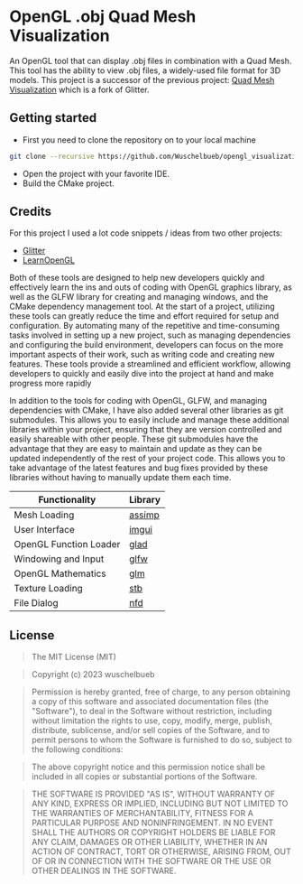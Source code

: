 # OpenGL .obj Quad Mesh Visualization

An OpenGL tool that can display .obj files in combination with a Quad Mesh. This tool has the ability to view .obj files, a widely-used file format for 3D models. This project is a successor of the previous project: [Quad Mesh Visualization](https://github.com/Wuschelbueb/quadmesh-visualization.git) which is a fork of Glitter.

## Getting started

- First you need to clone the repository on to your local machine

```bash
git clone --recursive https://github.com/Wuschelbueb/opengl_visualization.git
```

- Open the project with your favorite IDE.
- Build the CMake project.

## Credits

For this project I used a lot code snippets / ideas from two other projects:
- [Glitter](https://github.com/Polytonic/Glitter.git)
- [LearnOpenGL](https://github.com/JoeyDeVries/LearnOpenGL.git)

Both of these tools are designed to help new developers quickly and effectively learn the ins and outs of coding with OpenGL graphics library, as well as the GLFW library for creating and managing windows, and the CMake dependency management tool. At the start of a project, utilizing these tools can greatly reduce the time and effort required for setup and configuration. By automating many of the repetitive and time-consuming tasks involved in setting up a new project, such as managing dependencies and configuring the build environment, developers can focus on the more important aspects of their work, such as writing code and creating new features. These tools provide a streamlined and efficient workflow, allowing developers to quickly and easily dive into the project at hand and make progress more rapidly

In addition to the tools for coding with OpenGL, GLFW, and managing dependencies with CMake, I have also added several other libraries as git submodules. This allows you to easily include and manage these additional libraries within your project, ensuring that they are version controlled and easily shareable with other people. These git submodules have the advantage that they are easy to maintain and update as they can be updated independently of the rest of your project code. This allows you to take advantage of the latest features and bug fixes provided by these libraries without having to manually update them each time.

Functionality           | Library
----------------------- | ------------------------------------------
Mesh Loading            | [assimp](https://github.com/assimp/assimp)
User Interface          | [imgui](https://github.com/Wuschelbueb/imgui_incl_cmake.git)
OpenGL Function Loader  | [glad](https://github.com/Dav1dde/glad)
Windowing and Input     | [glfw](https://github.com/glfw/glfw)
OpenGL Mathematics      | [glm](https://github.com/g-truc/glm)
Texture Loading         | [stb](https://github.com/nothings/stb)
File Dialog             | [nfd](https://github.com/btzy/nativefiledialog-extended.git)


## License
>The MIT License (MIT)

>Copyright (c) 2023 wuschelbueb

>Permission is hereby granted, free of charge, to any person obtaining a copy of this software and associated documentation files (the "Software"), to deal in the Software without restriction, including without limitation the rights to use, copy, modify, merge, publish, distribute, sublicense, and/or sell copies of the Software, and to permit persons to whom the Software is furnished to do so, subject to the following conditions:

>The above copyright notice and this permission notice shall be included in all copies or substantial portions of the Software.

>THE SOFTWARE IS PROVIDED "AS IS", WITHOUT WARRANTY OF ANY KIND, EXPRESS OR IMPLIED, INCLUDING BUT NOT LIMITED TO THE WARRANTIES OF MERCHANTABILITY, FITNESS FOR A PARTICULAR PURPOSE AND NONINFRINGEMENT. IN NO EVENT SHALL THE AUTHORS OR COPYRIGHT HOLDERS BE LIABLE FOR ANY CLAIM, DAMAGES OR OTHER LIABILITY, WHETHER IN AN ACTION OF CONTRACT, TORT OR OTHERWISE, ARISING FROM, OUT OF OR IN CONNECTION WITH THE SOFTWARE OR THE USE OR OTHER DEALINGS IN THE SOFTWARE.
